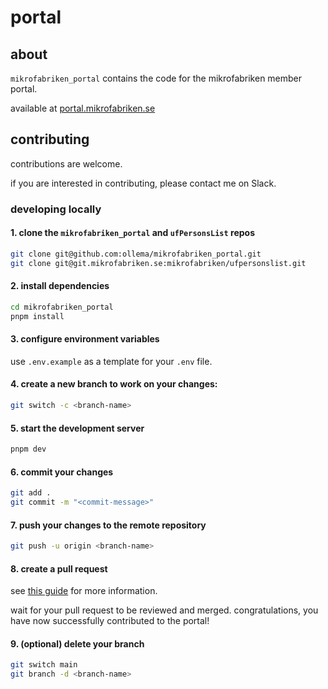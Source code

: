 # portal

## about

`mikrofabriken_portal` contains the code for the mikrofabriken member portal.

available at [portal.mikrofabriken.se](https://portal.mikrofabriken.se)

## contributing

contributions are welcome.

if you are interested in contributing, please contact me on Slack.

### developing locally

#### 1. clone the `mikrofabriken_portal` and `ufPersonsList` repos

```bash
git clone git@github.com:ollema/mikrofabriken_portal.git
git clone git@git.mikrofabriken.se:mikrofabriken/ufpersonslist.git
```

#### 2. install dependencies

```bash
cd mikrofabriken_portal
pnpm install
```

#### 3. configure environment variables

use `.env.example` as a template for your `.env` file.

#### 4. create a new branch to work on your changes:

```bash
git switch -c <branch-name>
```

#### 5. start the development server

```bash
pnpm dev
```

#### 6. commit your changes

```bash
git add .
git commit -m "<commit-message>"
```

#### 7. push your changes to the remote repository

```bash
git push -u origin <branch-name>
```

#### 8. create a pull request

see [this guide](https://docs.github.com/en/pull-requests/collaborating-with-pull-requests/proposing-changes-to-your-work-with-pull-requests/creating-a-pull-request) for more information.

wait for your pull request to be reviewed and merged. congratulations, you have now successfully contributed to the portal!

#### 9. (optional) delete your branch

```bash
git switch main
git branch -d <branch-name>
```
